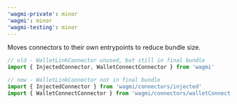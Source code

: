 ```yaml
---
'wagmi-private': minor
'wagmi': minor
'wagmi-testing': minor
---
```


Moves connectors to their own entrypoints to reduce bundle size.

```ts
// old - WalletLinkConnector unused, but still in final bundle
import { InjectedConnector, WalletConnectConnector } from 'wagmi'

// new - WalletLinkConnector not in final bundle
import { InjectedConnector } from 'wagmi/connectors/injected'
import { WalletConnectConnector } from 'wagmi/connectors/walletConnect'
```
